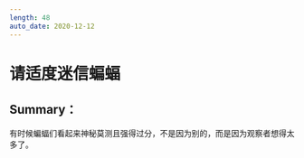 ```yaml
---
length: 48
auto_date: 2020-12-12
---
```


# 请适度迷信蝙蝠

## Summary：

有时候蝙蝠们看起来神秘莫测且强得过分，不是因为别的，而是因为观察者想得太多了。
